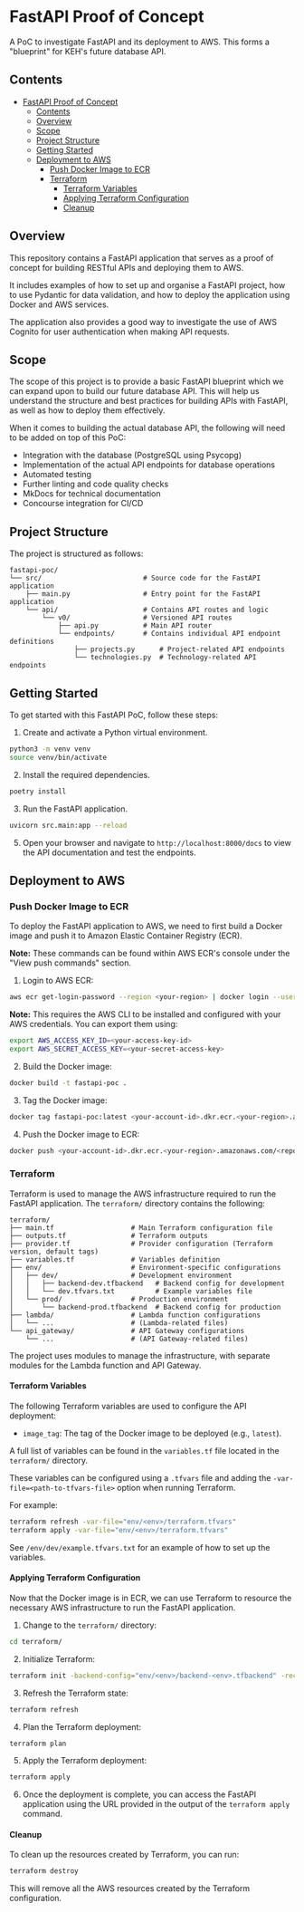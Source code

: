 # FastAPI Proof of Concept
A PoC to investigate FastAPI and its deployment to AWS. This forms a "blueprint" for KEH's future database API.

## Contents

- [FastAPI Proof of Concept](#fastapi-proof-of-concept)
  - [Contents](#contents)
  - [Overview](#overview)
  - [Scope](#scope)
  - [Project Structure](#project-structure)
  - [Getting Started](#getting-started)
  - [Deployment to AWS](#deployment-to-aws)
    - [Push Docker Image to ECR](#push-docker-image-to-ecr)
    - [Terraform](#terraform)
      - [Terraform Variables](#terraform-variables)
      - [Applying Terraform Configuration](#applying-terraform-configuration)
      - [Cleanup](#cleanup)

## Overview

This repository contains a FastAPI application that serves as a proof of concept for building RESTful APIs and deploying them to AWS.

It includes examples of how to set up and organise a FastAPI project, how to use Pydantic for data validation, and how to deploy the application using Docker and AWS services. 

The application also provides a good way to investigate the use of AWS Cognito for user authentication when making API requests.

## Scope

The scope of this project is to provide a basic FastAPI blueprint which we can expand upon to build our future database API. This will help us understand the structure and best practices for building APIs with FastAPI, as well as how to deploy them effectively.

When it comes to building the actual database API, the following will need to be added on top of this PoC:

- Integration with the database (PostgreSQL using Psycopg)
- Implementation of the actual API endpoints for database operations
- Automated testing
- Further linting and code quality checks
- MkDocs for technical documentation
- Concourse integration for CI/CD

## Project Structure

The project is structured as follows:

```
fastapi-poc/
└── src/                         # Source code for the FastAPI application
    ├── main.py                  # Entry point for the FastAPI application
    └── api/                     # Contains API routes and logic
        └── v0/                  # Versioned API routes
            ├── api.py           # Main API router
            └── endpoints/       # Contains individual API endpoint definitions
                ├── projects.py      # Project-related API endpoints
                └── technologies.py  # Technology-related API endpoints
```

## Getting Started

To get started with this FastAPI PoC, follow these steps:

1. Create and activate a Python virtual environment.

  ```bash
  python3 -m venv venv
  source venv/bin/activate
  ```

2. Install the required dependencies.

  ```bash
  poetry install
  ```

3. Run the FastAPI application.

  ```bash
  uvicorn src.main:app --reload
  ```

5. Open your browser and navigate to `http://localhost:8000/docs` to view the API documentation and test the endpoints.

## Deployment to AWS

### Push Docker Image to ECR

To deploy the FastAPI application to AWS, we need to first build a Docker image and push it to Amazon Elastic Container Registry (ECR).

**Note:** These commands can be found within AWS ECR's console under the "View push commands" section.

1. Login to AWS ECR:
   
  ```bash
  aws ecr get-login-password --region <your-region> | docker login --username AWS --password-stdin <your-account-id>.dkr.ecr.<your-region>.amazonaws.com
  ```

  **Note:** This requires the AWS CLI to be installed and configured with your AWS credentials. You can export them using:

  ```bash
  export AWS_ACCESS_KEY_ID=<your-access-key-id>
  export AWS_SECRET_ACCESS_KEY=<your-secret-access-key>
  ```

2. Build the Docker image:

  ```bash
  docker build -t fastapi-poc .
  ```

3. Tag the Docker image:

  ```bash
  docker tag fastapi-poc:latest <your-account-id>.dkr.ecr.<your-region>.amazonaws.com/<repository-name>:<tag>
  ```

4. Push the Docker image to ECR:

  ```bash
  docker push <your-account-id>.dkr.ecr.<your-region>.amazonaws.com/<repository-name>:<tag>
  ```

### Terraform

Terraform is used to manage the AWS infrastructure required to run the FastAPI application. The `terraform/` directory contains the following:

```
terraform/
├── main.tf                   # Main Terraform configuration file
├── outputs.tf                # Terraform outputs
├── provider.tf               # Provider configuration (Terraform version, default tags)
├── variables.tf              # Variables definition
├── env/                      # Environment-specific configurations
│   ├── dev/                  # Development environment
│   │   ├── backend-dev.tfbackend   # Backend config for development
│   │   └── dev.tfvars.txt          # Example variables file
│   └── prod/                 # Production environment
│       └── backend-prod.tfbackend  # Backend config for production
├── lambda/                   # Lambda function configurations
│   └── ...                   # (Lambda-related files)
└── api_gateway/              # API Gateway configurations
    └── ...                   # (API Gateway-related files)
```

The project uses modules to manage the infrastructure, with separate modules for the Lambda function and API Gateway.

#### Terraform Variables

The following Terraform variables are used to configure the API deployment:

- `image_tag`: The tag of the Docker image to be deployed (e.g., `latest`).

A full list of variables can be found in the `variables.tf` file located in the `terraform/` directory. 

These variables can be configured using a `.tfvars` file and adding the `-var-file=<path-to-tfvars-file>` option when running Terraform.

For example:

```bash
terraform refresh -var-file="env/<env>/terraform.tfvars"
terraform apply -var-file="env/<env>/terraform.tfvars"
```

See `/env/dev/example.tfvars.txt` for an example of how to set up the variables.

#### Applying Terraform Configuration

Now that the Docker image is in ECR, we can use Terraform to resource the necessary AWS infrastructure to run the FastAPI application.

1. Change to the `terraform/` directory:

  ```bash
  cd terraform/
  ```

2. Initialize Terraform:

  ```bash
  terraform init -backend-config="env/<env>/backend-<env>.tfbackend" -reconfigure
  ``` 

3. Refresh the Terraform state:

  ```bash
  terraform refresh
  ```

4. Plan the Terraform deployment:

  ```bash
  terraform plan
  ```

5. Apply the Terraform deployment:

  ```bash
  terraform apply
  ```

6. Once the deployment is complete, you can access the FastAPI application using the URL provided in the output of the `terraform apply` command.

#### Cleanup

To clean up the resources created by Terraform, you can run:

```bash
terraform destroy
```

This will remove all the AWS resources created by the Terraform configuration.
